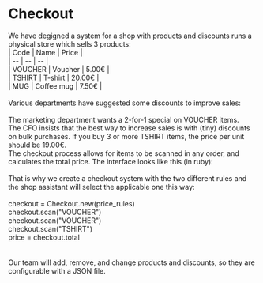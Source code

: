 # Checkout<br>
We have degigned a system for a shop with products and discounts
runs a physical store which sells 3 products:
<br>
| Code | Name | Price |<br>
| -- | -- | -- |<br>
| VOUCHER | Voucher     | 5.00€  |<br>
| TSHIRT  | T-shirt     | 20.00€ |<br>
| MUG     | Coffee mug  | 7.50€  |<br>
<br>
Various departments have suggested some discounts to improve sales:<br>
<br>
The marketing department wants a 2-for-1 special on VOUCHER items.<br>
The CFO insists that the best way to increase sales is with (tiny) discounts on bulk purchases. If you buy 3 or more TSHIRT items, the price per unit should be 19.00€.<br>
The checkout process allows for items to be scanned in any order, and calculates the total price. The interface looks like this (in ruby):<br>
<br>
That is why we create a checkout system with the two different rules and the shop assistant will select the applicable one this way:<br>
<br>
checkout = Checkout.new(price_rules)<br>
checkout.scan("VOUCHER")<br>
checkout.scan("VOUCHER")<br>
checkout.scan("TSHIRT")<br>
price = checkout.total<br>
<br>
<br>
Our team will add, remove, and change products and discounts, so they are configurable with a JSON file.
